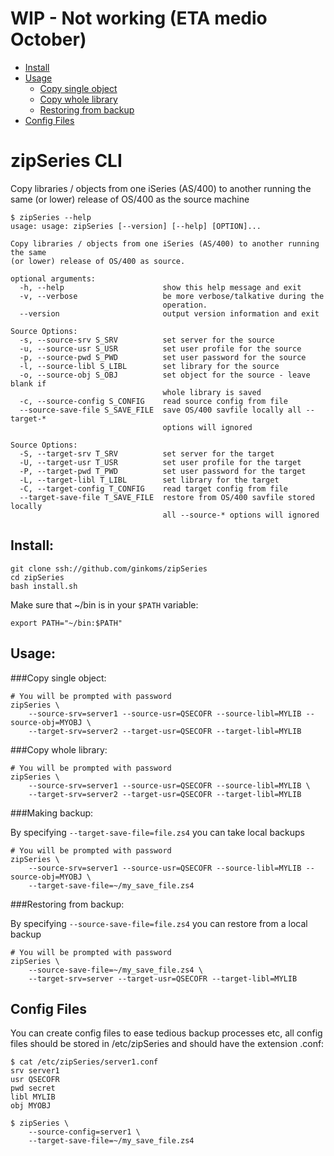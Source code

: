 # WIP - Not working (ETA medio October)

* [Install](#install)
* [Usage](#usage)
  * [Copy single object](#copy-single-object)
  * [Copy whole library](#copy-whole-library)
  * [Restoring from backup](#restoring-from-backup)
* [Config Files](#config-files)


# zipSeries CLI

Copy libraries / objects from one iSeries (AS/400) to another running the same (or lower) release of OS/400 as the source machine

	$ zipSeries --help
	usage: usage: zipSeries [--version] [--help] [OPTION]...

	Copy libraries / objects from one iSeries (AS/400) to another running the same
	(or lower) release of OS/400 as source.

	optional arguments:
	  -h, --help                      show this help message and exit
	  -v, --verbose                   be more verbose/talkative during the
	                                  operation.
	  --version                       output version information and exit

	Source Options:
	  -s, --source-srv S_SRV          set server for the source
	  -u, --source-usr S_USR          set user profile for the source
	  -p, --source-pwd S_PWD          set user password for the source
	  -l, --source-libl S_LIBL        set library for the source
	  -o, --source-obj S_OBJ          set object for the source - leave blank if
	                                  whole library is saved
	  -c, --source-config S_CONFIG    read source config from file
	  --source-save-file S_SAVE_FILE  save OS/400 savfile locally all --target-*
	                                  options will ignored

	Source Options:
	  -S, --target-srv T_SRV          set server for the target
	  -U, --target-usr T_USR          set user profile for the target
	  -P, --target-pwd T_PWD          set user password for the target
	  -L, --target-libl T_LIBL        set library for the target
	  -C, --target-config T_CONFIG    read target config from file
	  --target-save-file T_SAVE_FILE  restore from OS/400 savfile stored locally
	                                  all --source-* options will ignored

## Install:

	git clone ssh://github.com/ginkoms/zipSeries
	cd zipSeries
	bash install.sh

Make sure that ~/bin is in your `$PATH` variable:

	export PATH="~/bin:$PATH"

## Usage:

###Copy single object:

	# You will be prompted with password
	zipSeries \
		--source-srv=server1 --source-usr=QSECOFR --source-libl=MYLIB --source-obj=MYOBJ \
		--target-srv=server2 --target-usr=QSECOFR --target-libl=MYLIB

###Copy whole library:

	# You will be prompted with password
	zipSeries \
		--source-srv=server1 --source-usr=QSECOFR --source-libl=MYLIB \
		--target-srv=server2 --target-usr=QSECOFR --target-libl=MYLIB

###Making backup:

By specifying `--target-save-file=file.zs4` you can take local backups

	# You will be prompted with password
	zipSeries \
		--source-srv=server1 --source-usr=QSECOFR --source-libl=MYLIB --source-obj=MYOBJ \
		--target-save-file=~/my_save_file.zs4

###Restoring from backup:

By specifying `--source-save-file=file.zs4` you can restore from a local backup

	# You will be prompted with password
	zipSeries \
		--source-save-file=~/my_save_file.zs4 \
		--target-srv=server --target-usr=QSECOFR --target-libl=MYLIB


## Config Files

You can create config files to ease tedious backup processes etc, all config files should be stored in /etc/zipSeries and should have the extension .conf:


	$ cat /etc/zipSeries/server1.conf
	srv server1
	usr QSECOFR
	pwd secret
	libl MYLIB
	obj MYOBJ

	$ zipSeries \
		--source-config=server1 \
		--target-save-file=~/my_save_file.zs4

